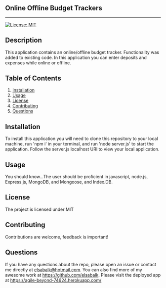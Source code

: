 ## Online Offline Budget Trackers
---------------------------------------------------------------------
[![License: MIT](https://img.shields.io/badge/License-MIT-yellow.svg)](https://opensource.org/licenses/MIT)

## Description 
This application contains an online/offline budget tracker. Functionality was added to existing code. In this application you can enter deposits and expenses while online or offline.

## Table of Contents
1. [Installation](#installation)
2. [Usage](#usage)
3. [License](#license)
4. [Contributing](#contributing) 
5. [Questions](#questions)

## Installation
To install this application you will need to clone this repository to your local machine, run 'npm i' in your terminal, and run 'node server.js' to start the application. Follow the server.js localhost URI to view your local application.

## Usage
You should know...The user should be proficient in javascript, node.js, Express.js, MongoDB, and Mongoose, and Index.DB.

## License
The project is licensed under MIT


## Contributing
Contributions are welcome, feedback is important!

## Questions
If you have any questions about the repo, please open an issue or contact me directly at elsabalk@hotmail.com. You can also find more of my awesome work at https://github.com/elsabalk. Please visit the deployed app at https://agile-beyond-74624.herokuapp.com/